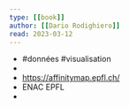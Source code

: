 ```yaml
---
type: [[book]]
author: [[Dario Rodighiero]]
read: 2023-03-12
---
```


- #données #visualisation
-
- https://affinitymap.epfl.ch/
- ENAC EPFL
-